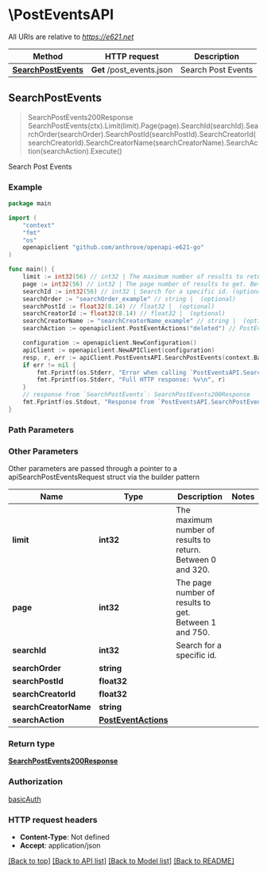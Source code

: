 # \PostEventsAPI

All URIs are relative to *https://e621.net*

Method | HTTP request | Description
------------- | ------------- | -------------
[**SearchPostEvents**](PostEventsAPI.md#SearchPostEvents) | **Get** /post_events.json | Search Post Events



## SearchPostEvents

> SearchPostEvents200Response SearchPostEvents(ctx).Limit(limit).Page(page).SearchId(searchId).SearchOrder(searchOrder).SearchPostId(searchPostId).SearchCreatorId(searchCreatorId).SearchCreatorName(searchCreatorName).SearchAction(searchAction).Execute()

Search Post Events

### Example

```go
package main

import (
	"context"
	"fmt"
	"os"
	openapiclient "github.com/anthrove/openapi-e621-go"
)

func main() {
	limit := int32(56) // int32 | The maximum number of results to return. Between 0 and 320. (optional)
	page := int32(56) // int32 | The page number of results to get. Between 1 and 750. (optional)
	searchId := int32(56) // int32 | Search for a specific id. (optional)
	searchOrder := "searchOrder_example" // string |  (optional)
	searchPostId := float32(8.14) // float32 |  (optional)
	searchCreatorId := float32(8.14) // float32 |  (optional)
	searchCreatorName := "searchCreatorName_example" // string |  (optional)
	searchAction := openapiclient.PostEventActions("deleted") // PostEventActions |  (optional)

	configuration := openapiclient.NewConfiguration()
	apiClient := openapiclient.NewAPIClient(configuration)
	resp, r, err := apiClient.PostEventsAPI.SearchPostEvents(context.Background()).Limit(limit).Page(page).SearchId(searchId).SearchOrder(searchOrder).SearchPostId(searchPostId).SearchCreatorId(searchCreatorId).SearchCreatorName(searchCreatorName).SearchAction(searchAction).Execute()
	if err != nil {
		fmt.Fprintf(os.Stderr, "Error when calling `PostEventsAPI.SearchPostEvents``: %v\n", err)
		fmt.Fprintf(os.Stderr, "Full HTTP response: %v\n", r)
	}
	// response from `SearchPostEvents`: SearchPostEvents200Response
	fmt.Fprintf(os.Stdout, "Response from `PostEventsAPI.SearchPostEvents`: %v\n", resp)
}
```

### Path Parameters



### Other Parameters

Other parameters are passed through a pointer to a apiSearchPostEventsRequest struct via the builder pattern


Name | Type | Description  | Notes
------------- | ------------- | ------------- | -------------
 **limit** | **int32** | The maximum number of results to return. Between 0 and 320. | 
 **page** | **int32** | The page number of results to get. Between 1 and 750. | 
 **searchId** | **int32** | Search for a specific id. | 
 **searchOrder** | **string** |  | 
 **searchPostId** | **float32** |  | 
 **searchCreatorId** | **float32** |  | 
 **searchCreatorName** | **string** |  | 
 **searchAction** | [**PostEventActions**](PostEventActions.md) |  | 

### Return type

[**SearchPostEvents200Response**](SearchPostEvents200Response.md)

### Authorization

[basicAuth](../README.md#basicAuth)

### HTTP request headers

- **Content-Type**: Not defined
- **Accept**: application/json

[[Back to top]](#) [[Back to API list]](../README.md#documentation-for-api-endpoints)
[[Back to Model list]](../README.md#documentation-for-models)
[[Back to README]](../README.md)

